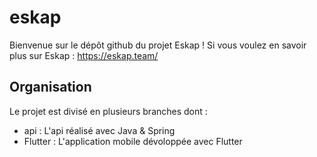 # eskap

Bienvenue sur le dépôt github du projet Eskap ! 
Si vous voulez en savoir plus sur Eskap : https://eskap.team/

## Organisation

Le projet est divisé en plusieurs branches dont :
- api : L'api réalisé avec Java & Spring
- Flutter : L'application mobile dévoloppée avec Flutter
